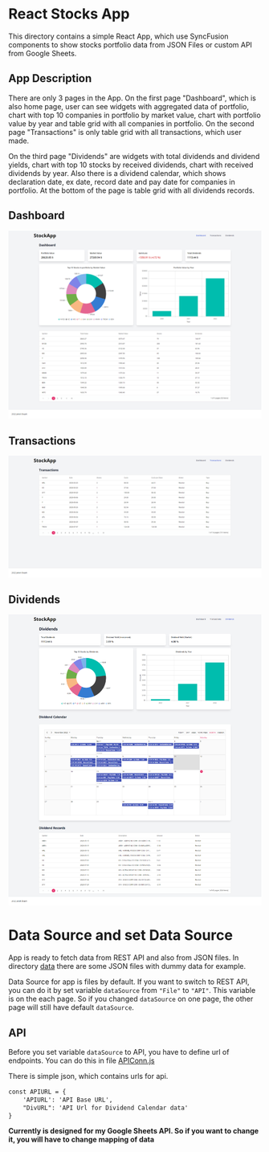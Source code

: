 # React Stocks App
This directory contains a simple React App, which use SyncFusion components to show stocks portfolio data from JSON Files or custom API from Google Sheets.

## App Description
There are only 3 pages in the App. On the first page "Dashboard", which is also home page, user can see widgets with aggregated data of portfolio, chart with top 10 companies in portfolio by market value, chart with portfolio value by year and table grid with all companies in portfolio. 
On the second page "Transactions" is only table grid with all transactions, which user made. 

On the third page "Dividends" are widgets with total dividends and dividend yields, chart with top 10 stocks by received dividends, chart with received dividends by year. Also there is a dividend calendar, which shows declaration date, ex date, record date and pay date for companies in portfolio. At the bottom of the page is table grid with all dividends records.


## Dashboard

![/ReactJS - StockApp/Dashboard.png](https://github.com/skapis/appscreenshots/blob/729bd6185cd5f165b035da3562036b06c6b55264/ReactJS%20-%20StockApp/Dashboard.png)

## Transactions
![/ReactJS - StockApp/Transactions.png](https://github.com/skapis/appscreenshots/blob/729bd6185cd5f165b035da3562036b06c6b55264/ReactJS%20-%20StockApp/Transactions.png)

## Dividends
![/ReactJS - StockApp/DividendsPage.png](https://github.com/skapis/appscreenshots/blob/729bd6185cd5f165b035da3562036b06c6b55264/ReactJS%20-%20StockApp/DividendsPage.png)


# Data Source and set Data Source
App is ready to fetch data from REST API and also from JSON files. In directory [data](https://github.com/skapis/stockapp/tree/main/src/data) there are some JSON files with dummy data for example.

Data Source for app is files by default. If you want to switch to REST API, you can do it by set variable `dataSource` from `"File"` to `"API"`. This variable is on the each page. So if you changed `dataSource` on one page, the other page will still have default `dataSource`.

## API
Before you set variable `dataSource` to API, you have to define url of endpoints. You can do this in file [APIConn.js](src/data/APIConn.js)

There is simple json, which contains urls for api.
```
const APIURL = {
    'APIURL': 'API Base URL',
    "DivURL": 'API Url for Dividend Calendar data'
}
```

**Currently is designed for my Google Sheets API. So if you want to change it, you will have to change mapping of data**
